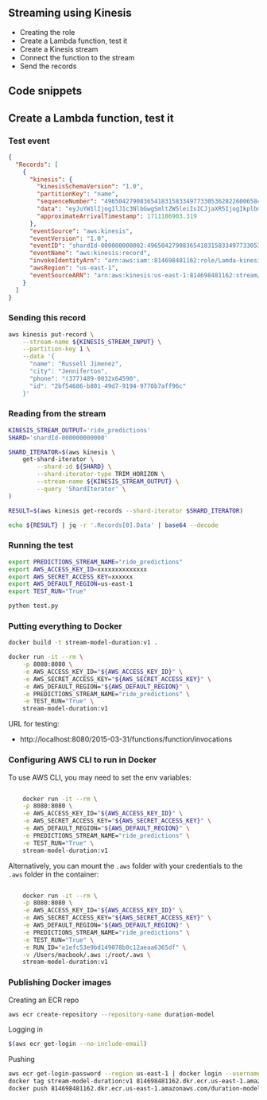 ## Streaming using Kinesis

* Creating the role 
* Create a Lambda function, test it
* Create a Kinesis stream
* Connect the function to the stream
* Send the records 

## Code snippets


## Create a Lambda function, test it
### Test event

```json
{
  "Records": [
    {
      "kinesis": {
        "kinesisSchemaVersion": "1.0",
        "partitionKey": "name",
        "sequenceNumber": "49650427908365418315833497733053628226006584739925852194",
        "data": "eyJuYW1lIjogIlJ1c3NlbGwgSmltZW5leiIsICJjaXR5IjogIkplbm5pZmVydG9uIiwgInBob25lIjogIigzNzcpNDg5LTAwMzJ4NjQ1OTAiLCAiaWQiOiAiMmJmNTQ2ODYtYjgwMS00OWQ3LTkxOTQtOTc3MGI3YWZmOTZjIn0=",
        "approximateArrivalTimestamp": 1711186903.319
      },
      "eventSource": "aws:kinesis",
      "eventVersion": "1.0",
      "eventID": "shardId-000000000002:49650427908365418315833497733053628226006584739925852194",
      "eventName": "aws:kinesis:record",
      "invokeIdentityArn": "arn:aws:iam::814698481162:role/Lamda-kinesis-role",
      "awsRegion": "us-east-1",
      "eventSourceARN": "arn:aws:kinesis:us-east-1:814698481162:stream/youtube-streams"
    }
  ]
}
```

### Sending this record

```bash
aws kinesis put-record \
    --stream-name ${KINESIS_STREAM_INPUT} \
    --partition-key 1 \
    --data '{
      "name": "Russell Jimenez",
      "city": "Jenniferton",
      "phone": "(377)489-0032x64590",
      "id": "2bf54686-b801-49d7-9194-9770b7aff96c"
    }'
```

### Reading from the stream

```bash
KINESIS_STREAM_OUTPUT='ride_predictions'
SHARD='shardId-000000000000'

SHARD_ITERATOR=$(aws kinesis \
    get-shard-iterator \
        --shard-id ${SHARD} \
        --shard-iterator-type TRIM_HORIZON \
        --stream-name ${KINESIS_STREAM_OUTPUT} \
        --query 'ShardIterator' \
)

RESULT=$(aws kinesis get-records --shard-iterator $SHARD_ITERATOR)

echo ${RESULT} | jq -r '.Records[0].Data' | base64 --decode
``` 


### Running the test

```bash
export PREDICTIONS_STREAM_NAME="ride_predictions"
export AWS_ACCESS_KEY_ID=xxxxxxxxxxxxxx
export AWS_SECRET_ACCESS_KEY=xxxxxx
export AWS_DEFAULT_REGION=us-east-1
export TEST_RUN="True"

python test.py
```

### Putting everything to Docker

```bash
docker build -t stream-model-duration:v1 .

docker run -it --rm \
    -p 8080:8080 \
    -e AWS_ACCESS_KEY_ID="${AWS_ACCESS_KEY_ID}" \
    -e AWS_SECRET_ACCESS_KEY="${AWS_SECRET_ACCESS_KEY}" \
    -e AWS_DEFAULT_REGION="${AWS_DEFAULT_REGION}" \
    -e PREDICTIONS_STREAM_NAME="ride_predictions" \
    -e TEST_RUN="True" \
    stream-model-duration:v1
```

URL for testing:

* http://localhost:8080/2015-03-31/functions/function/invocations


### Configuring AWS CLI to run in Docker

To use AWS CLI, you may need to set the env variables:

```bash

    docker run -it --rm \
    -p 8080:8080 \
    -e AWS_ACCESS_KEY_ID="${AWS_ACCESS_KEY_ID}" \
    -e AWS_SECRET_ACCESS_KEY="${AWS_SECRET_ACCESS_KEY}" \
    -e AWS_DEFAULT_REGION="${AWS_DEFAULT_REGION}" \
    -e PREDICTIONS_STREAM_NAME="ride_predictions" \
    -e TEST_RUN="True" \
    stream-model-duration:v1
```

Alternatively, you can mount the `.aws` folder with your credentials to the `.aws` folder in the container:

```bash

    docker run -it --rm \
    -p 8080:8080 \
    -e AWS_ACCESS_KEY_ID="${AWS_ACCESS_KEY_ID}" \
    -e AWS_SECRET_ACCESS_KEY="${AWS_SECRET_ACCESS_KEY}" \
    -e AWS_DEFAULT_REGION="${AWS_DEFAULT_REGION}" \
    -e PREDICTIONS_STREAM_NAME="ride_predictions" \
    -e TEST_RUN="True" \
    -e RUN_ID="e1efc53e9bd149078b0c12aeaa6365df" \
    -v /Users/macbook/.aws :/root/.aws \
    stream-model-duration:v1
```

### Publishing Docker images

Creating an ECR repo

```bash
aws ecr create-repository --repository-name duration-model
```

Logging in

```bash
$(aws ecr get-login --no-include-email)
```

Pushing 

```bash
aws ecr get-login-password --region us-east-1 | docker login --username AWS --password-stdin 814698481162.dkr.ecr.us-east-1.amazonaws.com
docker tag stream-model-duration:v1 814698481162.dkr.ecr.us-east-1.amazonaws.com/duration-model:latest
docker push 814698481162.dkr.ecr.us-east-1.amazonaws.com/duration-model:latest
```
